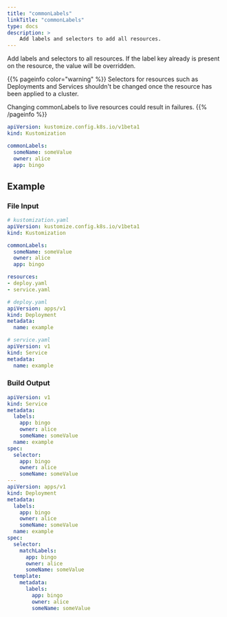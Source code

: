 ```yaml
---
title: "commonLabels"
linkTitle: "commonLabels"
type: docs
description: >
    Add labels and selectors to add all resources.
---
```


Add labels and selectors to all resources.  If the label key already is present on the resource,
the value will be overridden.

{{% pageinfo color="warning" %}}
Selectors for resources such as Deployments and Services shouldn't be changed once the
resource has been applied to a cluster.

Changing commonLabels to live resources could result in failures.
{{% /pageinfo %}}

```yaml
apiVersion: kustomize.config.k8s.io/v1beta1
kind: Kustomization

commonLabels:
  someName: someValue
  owner: alice
  app: bingo
```

## Example

### File Input

```yaml
# kustomization.yaml
apiVersion: kustomize.config.k8s.io/v1beta1
kind: Kustomization

commonLabels:
  someName: someValue
  owner: alice
  app: bingo

resources:
- deploy.yaml
- service.yaml
```

```yaml
# deploy.yaml
apiVersion: apps/v1
kind: Deployment
metadata:
  name: example
```

```yaml
# service.yaml
apiVersion: v1
kind: Service
metadata:
  name: example
```

### Build Output

```yaml
apiVersion: v1
kind: Service
metadata:
  labels:
    app: bingo
    owner: alice
    someName: someValue
  name: example
spec:
  selector:
    app: bingo
    owner: alice
    someName: someValue
---
apiVersion: apps/v1
kind: Deployment
metadata:
  labels:
    app: bingo
    owner: alice
    someName: someValue
  name: example
spec:
  selector:
    matchLabels:
      app: bingo
      owner: alice
      someName: someValue
  template:
    metadata:
      labels:
        app: bingo
        owner: alice
        someName: someValue
```
